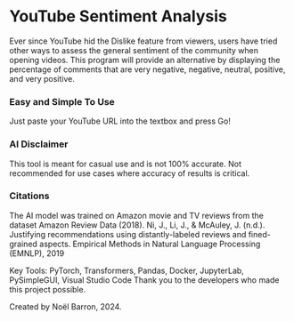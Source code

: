 # YouTube Sentiment Analysis

Ever since YouTube hid the Dislike feature from viewers, users have tried other ways to assess the general sentiment of the community when opening videos. This program will provide an alternative by displaying the percentage of comments that are very negative, negative, neutral, positive, and very positive. 

### Easy and Simple To Use

Just paste your YouTube URL into the textbox and press Go!

### AI Disclaimer

This tool is meant for casual use and is not 100% accurate. Not recommended for use cases where accuracy of results is critical.

### Citations

The AI model was trained on Amazon movie and TV reviews from the dataset Amazon Review Data (2018).
Ni, J., Li, J., & McAuley, J. (n.d.). Justifying recommendations using distantly-labeled reviews and fined-grained aspects. Empirical Methods in Natural Language Processing (EMNLP), 2019

Key Tools: PyTorch, Transformers, Pandas, Docker, JupyterLab, PySimpleGUI, Visual Studio Code
Thank you to the developers who made this project possible.

Created by Noël Barron, 2024.
